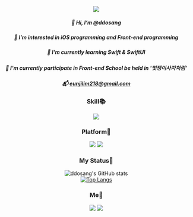 <div align='center'>
  
<img src="https://capsule-render.vercel.app/api?type=rounded&color=8977AD&section=header&text=ddosang's%20github&fontColor=ffffff">


  
#####  👋 Hi, I’m @ddosang  
##### 👀 I’m interested in iOS programming and Front-end programming
##### 🌱 I’m currently learning Swift & SwiftUI 
##### 🦁 I'm currently participate in Front-end School be held in '멋쟁이사자처럼'
##### 📬 eunjilim218@gmail.com  
  
  ### Skill📚
  <img src="https://img.shields.io/badge/-iOS-%23000000?logo=Apple&logoColor=white"/>
  <ximg src="https://img.shields.io/badge/-Swift-%23ffffff?logo=Swift&logoColor=white/">
  
  
  ### Platform🚉
  <img src="https://img.shields.io/badge/-Xcode-%23147EFB?logo=Xcode&logoColor=white"/>
  <img src="https://img.shields.io/badge/-Git-%23F05032?logo=Git&logoColor=white"/>      
  
  ### My Status💯  

  ![ddosang's GitHub stats](https://github-readme-stats.vercel.app/api?username=ddosang&show_icons=true)  
  [![Top Langs](https://github-readme-stats.vercel.app/api/top-langs/?username=ddosang&layout=compact)](https://github.com/anuraghazra/github-readme-stats)  
  
  ### Me🦄  
  <a href="https://velog.io/@ddosang"><img src="https://img.shields.io/badge/velog-1DBF73?style=flat-square&logo=Vimeo&logoColor=white"/></a>
  <a href="https://www.notion.so/Eunji-Lim-2296063ab86b4f1ebcd483fb00c05efc"><img src="https://img.shields.io/badge/-Notion-black?logo=Notion&logoColor=white"/></a>  
</div>

<!---
ddosang/ddosang is a ✨ special ✨ repository because its `README.md` (this file) appears on your GitHub profile.
You can click the Preview link to take a look at your changes.
--->
